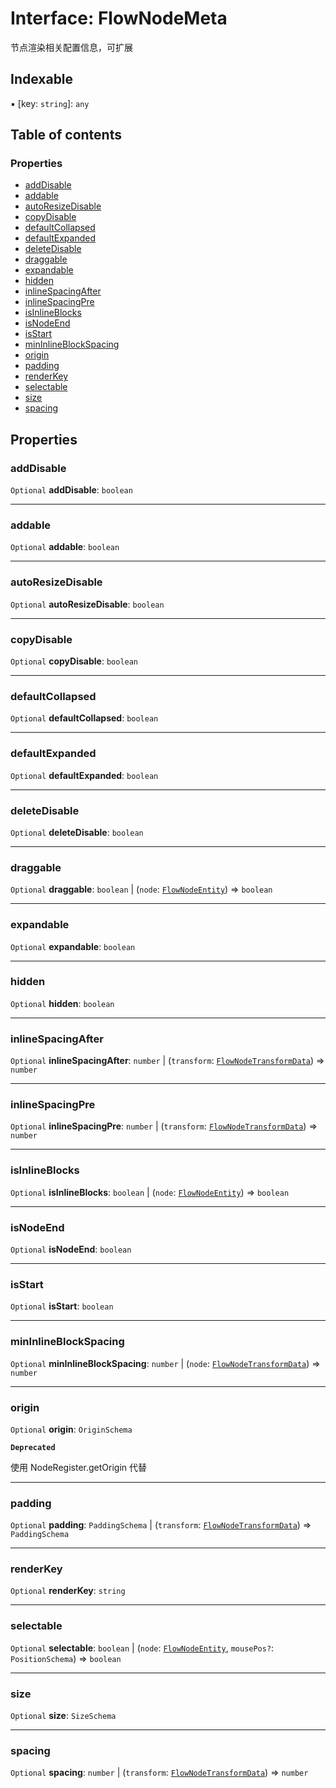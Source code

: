 # Interface: FlowNodeMeta

节点渲染相关配置信息，可扩展

## Indexable

▪ \[key: `string`]: `any`

## Table of contents

### Properties

* [addDisable](/en/auto-docs/document/interfaces/FlowNodeMeta.md#adddisable)
* [addable](/en/auto-docs/document/interfaces/FlowNodeMeta.md#addable)
* [autoResizeDisable](/en/auto-docs/document/interfaces/FlowNodeMeta.md#autoresizedisable)
* [copyDisable](/en/auto-docs/document/interfaces/FlowNodeMeta.md#copydisable)
* [defaultCollapsed](/en/auto-docs/document/interfaces/FlowNodeMeta.md#defaultcollapsed)
* [defaultExpanded](/en/auto-docs/document/interfaces/FlowNodeMeta.md#defaultexpanded)
* [deleteDisable](/en/auto-docs/document/interfaces/FlowNodeMeta.md#deletedisable)
* [draggable](/en/auto-docs/document/interfaces/FlowNodeMeta.md#draggable)
* [expandable](/en/auto-docs/document/interfaces/FlowNodeMeta.md#expandable)
* [hidden](/en/auto-docs/document/interfaces/FlowNodeMeta.md#hidden)
* [inlineSpacingAfter](/en/auto-docs/document/interfaces/FlowNodeMeta.md#inlinespacingafter)
* [inlineSpacingPre](/en/auto-docs/document/interfaces/FlowNodeMeta.md#inlinespacingpre)
* [isInlineBlocks](/en/auto-docs/document/interfaces/FlowNodeMeta.md#isinlineblocks)
* [isNodeEnd](/en/auto-docs/document/interfaces/FlowNodeMeta.md#isnodeend)
* [isStart](/en/auto-docs/document/interfaces/FlowNodeMeta.md#isstart)
* [minInlineBlockSpacing](/en/auto-docs/document/interfaces/FlowNodeMeta.md#mininlineblockspacing)
* [origin](/en/auto-docs/document/interfaces/FlowNodeMeta.md#origin)
* [padding](/en/auto-docs/document/interfaces/FlowNodeMeta.md#padding)
* [renderKey](/en/auto-docs/document/interfaces/FlowNodeMeta.md#renderkey)
* [selectable](/en/auto-docs/document/interfaces/FlowNodeMeta.md#selectable)
* [size](/en/auto-docs/document/interfaces/FlowNodeMeta.md#size)
* [spacing](/en/auto-docs/document/interfaces/FlowNodeMeta.md#spacing)

## Properties

### addDisable

`Optional` **addDisable**: `boolean`

***

### addable

`Optional` **addable**: `boolean`

***

### autoResizeDisable

`Optional` **autoResizeDisable**: `boolean`

***

### copyDisable

`Optional` **copyDisable**: `boolean`

***

### defaultCollapsed

`Optional` **defaultCollapsed**: `boolean`

***

### defaultExpanded

`Optional` **defaultExpanded**: `boolean`

***

### deleteDisable

`Optional` **deleteDisable**: `boolean`

***

### draggable

`Optional` **draggable**: `boolean` | (`node`: [`FlowNodeEntity`](/en/auto-docs/document/classes/FlowNodeEntity-1.md)) => `boolean`

***

### expandable

`Optional` **expandable**: `boolean`

***

### hidden

`Optional` **hidden**: `boolean`

***

### inlineSpacingAfter

`Optional` **inlineSpacingAfter**: `number` | (`transform`: [`FlowNodeTransformData`](/en/auto-docs/document/classes/FlowNodeTransformData.md)) => `number`

***

### inlineSpacingPre

`Optional` **inlineSpacingPre**: `number` | (`transform`: [`FlowNodeTransformData`](/en/auto-docs/document/classes/FlowNodeTransformData.md)) => `number`

***

### isInlineBlocks

`Optional` **isInlineBlocks**: `boolean` | (`node`: [`FlowNodeEntity`](/en/auto-docs/document/classes/FlowNodeEntity-1.md)) => `boolean`

***

### isNodeEnd

`Optional` **isNodeEnd**: `boolean`

***

### isStart

`Optional` **isStart**: `boolean`

***

### minInlineBlockSpacing

`Optional` **minInlineBlockSpacing**: `number` | (`node`: [`FlowNodeTransformData`](/en/auto-docs/document/classes/FlowNodeTransformData.md)) => `number`

***

### origin

`Optional` **origin**: `OriginSchema`

**`Deprecated`**

使用 NodeRegister.getOrigin 代替

***

### padding

`Optional` **padding**: `PaddingSchema` | (`transform`: [`FlowNodeTransformData`](/en/auto-docs/document/classes/FlowNodeTransformData.md)) => `PaddingSchema`

***

### renderKey

`Optional` **renderKey**: `string`

***

### selectable

`Optional` **selectable**: `boolean` | (`node`: [`FlowNodeEntity`](/en/auto-docs/document/classes/FlowNodeEntity-1.md), `mousePos?`: `PositionSchema`) => `boolean`

***

### size

`Optional` **size**: `SizeSchema`

***

### spacing

`Optional` **spacing**: `number` | (`transform`: [`FlowNodeTransformData`](/en/auto-docs/document/classes/FlowNodeTransformData.md)) => `number`
